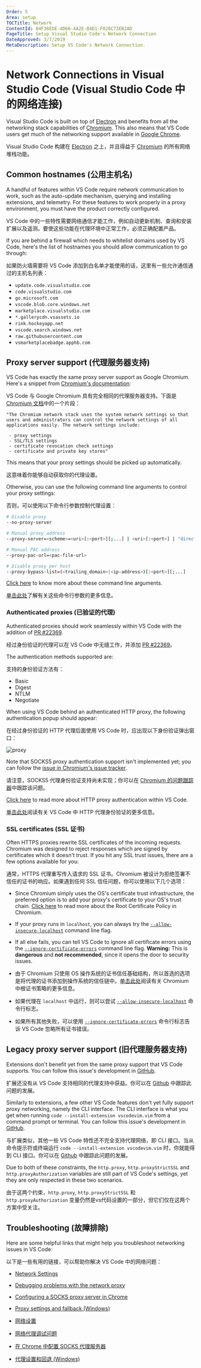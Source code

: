 ```yaml
---
Order: 5
Area: setup
TOCTitle: Network
ContentId: 84F36EDE-4D66-4A2E-B4D1-F020C73EB2AD
PageTitle: Setup Visual Studio Code's Network Connection
DateApproved: 3/7/2019
MetaDescription: Setup VS Code's Network Connection.
---
```

# Network Connections in Visual Studio Code (Visual Studio Code 中的网络连接)

Visual Studio Code is built on top of [Electron](https://electron.atom.io/) and benefits from all the networking stack capabilities of [Chromium](https://www.chromium.org/). This also means that VS Code users get much of the networking support available in [Google Chrome](https://www.google.com/chrome/index.html).

Visual Studio Code 构建在 [Electron](https://electron.atom.io/) 之上，并且得益于 [Chromium](https://www.chromium.org/) 的所有网络堆栈功能。

## Common hostnames (公用主机名)

A handful of features within VS Code require network communication to work, such as the auto-update mechanism, querying and installing extensions, and telemetry. For these features to work properly in a proxy environment, you must have the product correctly configured.

VS Code 中的一些特性需要网络通信才能工作，例如自动更新机制、查询和安装扩展以及遥测。要使这些功能在代理环境中正常工作，必须正确配置产品。

If you are behind a firewall which needs to whitelist domains used by VS Code, here's the list of hostnames you should allow communication to go through:

如果防火墙需要将 VS Code 添加到白名单才能使用的话，这里有一些允许通信通过的主机名列表：

* `update.code.visualstudio.com`
* `code.visualstudio.com`
* `go.microsoft.com`
* `vscode.blob.core.windows.net`
* `marketplace.visualstudio.com`
* `*.gallerycdn.vsassets.io`
* `rink.hockeyapp.net`
* `vscode.search.windows.net`
* `raw.githubusercontent.com`
* `vsmarketplacebadge.apphb.com`

## Proxy server support (代理服务器支持)

VS Code has exactly the same proxy server support as Google Chromium. Here's a snippet from [Chromium's documentation](https://www.chromium.org/developers/design-documents/network-settings):

VS Code 与 Google Chromium 具有完全相同的代理服务器支持。下面是 [Chromium 文档](https://www.chromium.org/developers/design-documents/network-settings)中的一个片段：

```
"The Chromium network stack uses the system network settings so that users and administrators can control the network settings of all applications easily. The network settings include:

 - proxy settings
 - SSL/TLS settings
 - certificate revocation check settings
 - certificate and private key stores"
```

This means that your proxy settings should be picked up automatically.

这意味着你能够自动获取你的代理设置。

Otherwise, you can use the following command line arguments to control your proxy settings:

否则，可以使用以下命令行参数控制代理设置：

```bash
# Disable proxy
--no-proxy-server

# Manual proxy address
--proxy-server=<scheme>=<uri>[:<port>][;...] | <uri>[:<port>] | "direct://"

# Manual PAC address
--proxy-pac-url=<pac-file-url>

# Disable proxy per host
--proxy-bypass-list=(<trailing_domain>|<ip-address>)[:<port>][;...]
```

[Click here](https://www.chromium.org/developers/design-documents/network-settings) to know more about these command line arguments.

[单击此处](https://www.chromium.org/developers/design-documents/network-settings)了解有关这些命令行参数的更多信息。

### Authenticated proxies (已验证的代理)

Authenticated proxies should work seamlessly within VS Code with the addition of [PR #22369](https://github.com/Microsoft/vscode/pull/22369).

经过身份验证的代理可以在 VS Code 中无缝工作，并添加 [PR #22369](https://github.com/Microsoft/vscode/pull/22369)。

The authentication methods supported are:

支持的身份验证方法有：

* Basic
* Digest
* NTLM
* Negotiate

When using VS Code behind an authenticated HTTP proxy, the following authentication popup should appear:

在经过身份验证的 HTTP 代理后面使用 VS Code 时，应出现以下身份验证弹出窗口：

![proxy](images/network/proxy.png)

Note that SOCKS5 proxy authentication support isn't implemented yet; you can follow the [issue in Chromium's issue tracker](https://bugs.chromium.org/p/chromium/issues/detail?id=256785).

请注意，SOCKS5 代理身份验证支持尚未实现；你可以在 [Chromium 的问题跟踪器](https://bugs.chromium.org/p/chromium/issues/detail?id=256785)中跟踪该问题。

[Click here](https://www.chromium.org/developers/design-documents/http-authentication) to read more about HTTP proxy authentication within VS Code.

[单击此处](https://www.chromium.org/developers/design-documents/http-authentication)阅读有关 VS Code 中 HTTP 代理身份验证的更多信息。

### SSL certificates (SSL 证书)

Often HTTPS proxies rewrite SSL certificates of the incoming requests. Chromium was designed to reject responses which are signed by certificates which it doesn't trust. If you hit any SSL trust issues, there are a few options available for you:

通常，HTTPS 代理重写传入请求的 SSL 证书。Chromium 被设计为拒绝签署不信任的证书的响应。如果遇到任何 SSL 信任问题，你可以使用以下几个选项：

* Since Chromium simply uses the OS's certificate trust infrastructure, the preferred option is to add your proxy's certificate to your OS's trust chain. [Click here](https://www.chromium.org/Home/chromium-security/root-ca-policy) to read more about the Root Certificate Policy in Chromium.
* If your proxy runs in `localhost`, you can always try the [`--allow-insecure-localhost`](https://peter.sh/experiments/chromium-command-line-switches/#allow-insecure-localhost) command line flag.
* If all else fails, you can tell VS Code to ignore all certificate errors using the [`--ignore-certificate-errors`](https://peter.sh/experiments/chromium-command-line-switches/#ignore-certificate-errors) command line flag. **Warning:** This is **dangerous** and **not recommended**, since it opens the door to security issues.

* 由于 Chromium 只使用 OS 操作系统的证书信任基础结构，所以首选的选项是将代理的证书添加到操作系统的信任链中。[单击此处](https://www.chromium.org/Home/chromium-security/root-ca-policy)阅读有关 Chromium 中根证书策略的更多信息。
* 如果代理在 `localhost` 中运行，则可以尝试 [`--allow-insecure-localhost`](https://peter.sh/experiments/chromium-command-line-switches/#allow-insecure-localhost) 命令行标志。
* 如果所有其他失败，可以使用 [`--ignore-certificate-errors`](https://peter.sh/experiments/chromium-command-line-switches/#ignore-certificate-errors) 命令行标志告诉 VS Code 忽略所有证书错误。

## Legacy proxy server support (旧代理服务器支持)

Extensions don't benefit yet from the same proxy support that VS Code supports. You can follow this issue's development in [GitHub](https://github.com/Microsoft/vscode/issues/12588).

扩展还没有从 VS Code 支持相同的代理支持中获益。你可以在 [Github](https://github.com/Microsoft/vscode/issues/12588) 中跟踪此问题的发展。

Similarly to extensions, a few other VS Code features don't yet fully support proxy networking, namely the CLI interface. The CLI interface is what you get when running `code --install-extension vscodevim.vim` from a command prompt or terminal. You can follow this issue's development in [GitHub](https://github.com/Microsoft/vscode/issues/29910).

与扩展类似，其他一些 VS Code 特性还不完全支持代理网络，即 CLI 接口。当从命令提示符或终端运行 `code --install-extension vscodevim.vim` 时，你就能得到 CLI 接口。你可以在 [Github](https://github.com/Microsoft/vscode/issues/29910) 中跟踪此问题的发展。

Due to both of these constraints, the `http.proxy`, `http.proxyStrictSSL` and `http.proxyAuthorization` variables are still part of VS Code's settings, yet they are only respected in these two scenarios.

由于这两个约束，`http.proxy`, `http.proxyStrictSSL` 和 `http.proxyAuthorization` 变量仍然是vs代码设置的一部分，但它们仅在这两个方案中受关注。

## Troubleshooting (故障排除)

Here are some helpful links that might help you troubleshoot networking issues in VS Code:

以下是一些有用的链接，可以帮助你解决 VS Code 中的网络问题：

* [Network Settings](https://www.chromium.org/developers/design-documents/network-settings)
* [Debugging problems with the network proxy](https://www.chromium.org/developers/design-documents/network-stack/debugging-net-proxy)
* [Configuring a SOCKS proxy server in Chrome](https://www.chromium.org/developers/design-documents/network-stack/socks-proxy)
* [Proxy settings and fallback (Windows)](https://www.chromium.org/developers/design-documents/network-stack/proxy-settings-fallback)

* [网络设置](https://www.chromium.org/developers/design-documents/network-settings)
* [网络代理调试问题](https://www.chromium.org/developers/design-documents/network-stack/debugging-net-proxy)
* [在 Chrome 中配置 SOCKS 代理服务器](https://www.chromium.org/developers/design-documents/network-stack/socks-proxy)
* [代理设置和回退 (Windows)](https://www.chromium.org/developers/design-documents/network-stack/proxy-settings-fallback)
